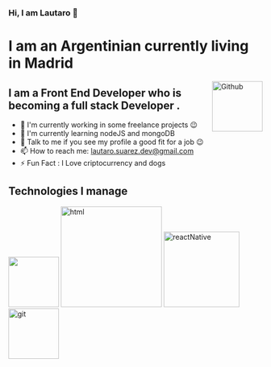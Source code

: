 ### Hi, I am Lautaro 👋
# I am an Argentinian currently living in Madrid

  <img align="right" alt="Github" width="100px" src="https://github.githubassets.com/images/modules/logos_page/Octocat.png" />
<h2>I am a Front End Developer who is becoming a full stack Developer .</h2>

 - 🔭 I'm currently working in some freelance projects :wink:
 - 🌱  I'm currently learning nodeJS and mongoDB
 - 💬 Talk to me if you see my profile a good fit for a job :wink:
 - 📫 How to reach me: lautaro.suarez.dev@gmail.com
 - ⚡  Fun Fact : I Love criptocurrency  and dogs 

## Technologies I manage

<p align="left">
<img src="https://pbs.twimg.com/profile_images/446356636710363136/OYIaJ1KK.png" width="100px"/>
  
<img src="https://geoinnova.org/blog-territorio/wp-content/uploads/2020/11/logos.png" alt="html" width="200px"/>
  
 <img src="https://s3-eu-west-1.amazonaws.com/xavitristancho/react-native.png" alt="reactNative" width="150px"/> 
  <img src="https://jartigag.xyz/assets/images/posts/git.png" alt="git" width="100px"/>
</p>


<!--
**lausuarez02/lausuarez02** is a ✨ _special_ ✨ repository because its `README.md` (this file) appears on your GitHub profile.

Here are some ideas to get you started:

- 🔭 I’m currently working on ...
- 🌱 I’m currently learning ...
- 👯 I’m looking to collaborate on ...
- 🤔 I’m looking for help with ...
- 💬 Ask me about ...
- 📫 How to reach me: ...
- 😄 Pronouns: ...
- ⚡ Fun fact: ...
-->
